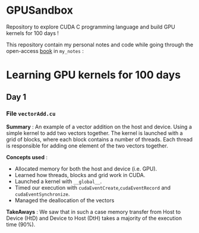 # GPUSandbox

Repository to explore CUDA C programming language and build GPU kernels for 100 days ! 

This repository contain my personal notes and code while going through the open-access [book](https://www.cs.utexas.edu/~rossbach/cs380p/papers/cuda-programming.pdf) in `my_notes` : 

# Learning GPU kernels for 100 days

## Day 1

### File `vectorAdd.cu`

**Summary** : An example of a vector addition on the host and device. Using a simple kernel to add two
vectors together. The kernel is launched with a grid of blocks, where each block contains a
number of threads. Each thread is responsible for adding one element of the two vectors
together.

**Concepts used** :
- Allocated memory for both the host and device (i.e. GPU).
- Learned how threads, blocks and grid work in CUDA.
- Launched a kernel with `__global__`.
- Timed our execution with `cudaEventCreate`,`cudaEventRecord` and `cudaEventSynchronize`.
- Managed the deallocation of the vectors

**TakeAways** : We saw that in such a case memory transfer from Host to Device (HtD) and Device to Host (DtH) takes a majority of the execution time (90%). 

